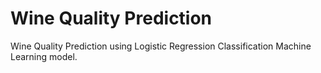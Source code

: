 # Wine Quality Prediction

Wine Quality Prediction using Logistic Regression Classification Machine Learning model.
